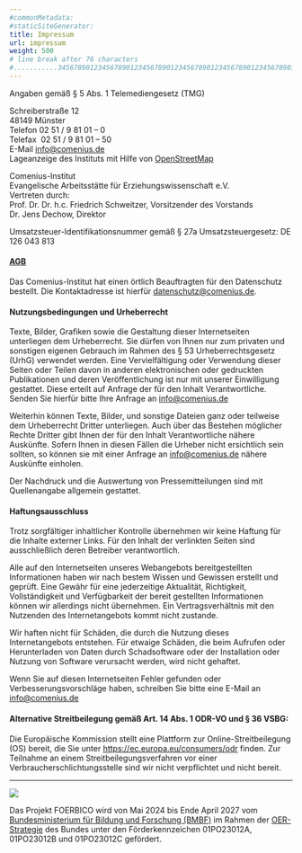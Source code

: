 ```yaml
---
#commonMetadata:
#staticSiteGenerator:
title: Impressum
url: impressum
weight: 500
# line break after 76 characters
#...........3456789012345678901234567890123456789012345678901234567890123456)
---
```


Angaben gemäß § 5 Abs. 1 Telemediengesetz (TMG)

Schreiberstraße 12  
48149 Münster  
Telefon 02 51 / 9 81 01 – 0  
Telefax  02 51 / 9 81 01 – 50  
E-Mail   info@comenius.de  
Lageanzeige des Instituts mit Hilfe von [OpenStreetMap](http://www.openstreetmap.org/way/100346902#map=18/51.96615/7.59529)

Comenius-Institut  
Evangelische Arbeitsstätte für Erziehungswissenschaft e.V.  
Vertreten durch:  
Prof. Dr. Dr. h.c. Friedrich Schweitzer, Vorsitzender des Vorstands  
Dr. Jens Dechow, Direktor

Umsatzsteuer-Identifikationsnummer gemäß § 27a Umsatzsteuergesetz: DE 126 043 813

#### [AGB](https://comenius.de/agb/)

Das Comenius-Institut hat einen örtlich Beauftragten für den Datenschutz bestellt.
Die Kontaktadresse ist hierfür datenschutz@comenius.de.

#### Nutzungsbedingungen und Urheberrecht

Texte, Bilder, Grafiken sowie die Gestaltung dieser Internetseiten unterliegen dem Urheberrecht.
Sie dürfen von Ihnen nur zum privaten und sonstigen eigenen Gebrauch im Rahmen des § 53
Urheberrechtsgesetz (UrhG) verwendet werden. Eine Vervielfältigung oder Verwendung dieser Seiten
oder Teilen davon in anderen elektronischen oder gedruckten Publikationen und deren Veröffentlichung
ist nur mit unserer Einwilligung gestattet. Diese erteilt auf Anfrage der für den Inhalt
Verantwortliche. Senden Sie hierfür bitte Ihre Anfrage an info@comenius.de

Weiterhin können Texte, Bilder, und sonstige Dateien ganz oder teilweise dem Urheberrecht Dritter
unterliegen. Auch über das Bestehen möglicher Rechte Dritter gibt Ihnen der für den Inhalt
Verantwortliche nähere Auskünfte. Sofern Ihnen in diesen Fällen die Urheber nicht ersichtlich sein
sollten, so können sie mit einer Anfrage an info@comenius.de nähere Auskünfte einholen.

Der Nachdruck und die Auswertung von Pressemitteilungen sind mit Quellenangabe allgemein gestattet.

#### Haftungsausschluss

Trotz sorgfältiger inhaltlicher Kontrolle übernehmen wir keine Haftung für die Inhalte externer
Links. Für den Inhalt der verlinkten Seiten sind ausschließlich deren Betreiber verantwortlich.

Alle auf den Internetseiten unseres Webangebots bereitgestellten Informationen haben wir nach
bestem Wissen und Gewissen erstellt und geprüft. Eine Gewähr für eine jederzeitige Aktualität,
Richtigkeit, Vollständigkeit und Verfügbarkeit der bereit gestellten Informationen können wir
allerdings nicht übernehmen. Ein Vertragsverhältnis mit den Nutzenden des Internetangebots kommt
nicht zustande.

Wir haften nicht für Schäden, die durch die Nutzung dieses Internetangebots entstehen. Für etwaige
Schäden, die beim Aufrufen oder Herunterladen von Daten durch Schadsoftware oder der Installation
oder Nutzung von Software verursacht werden, wird nicht gehaftet.

Wenn Sie auf diesen Internetseiten Fehler gefunden oder Verbesserungsvorschläge haben, schreiben
Sie bitte eine E-Mail an  info@comenius.de

#### Alternative Streitbeilegung gemäß Art. 14 Abs. 1 ODR-VO und § 36 VSBG:

Die Europäische Kommission stellt eine Plattform zur Online-Streitbeilegung (OS) bereit, die Sie
unter https://ec.europa.eu/consumers/odr finden. Zur Teilnahme an einem Streitbeilegungsverfahren
vor einer Verbraucherschlichtungsstelle sind wir nicht verpflichtet und nicht bereit.

----

![](/images/gefoerdert_vom_bmbf.jpg)

Das Projekt FOERBICO wird von Mai 2024 bis Ende April 2027 vom
[Bundesministerium für Bildung und Forschung (BMBF)](https://www.bmbf.de/)
im Rahmen der [OER-Strategie](https://www.oer-strategie.de/) des Bundes unter den
Förderkennzeichen 01PO23012A, 01PO23012B und 01PO23012C gefördert.